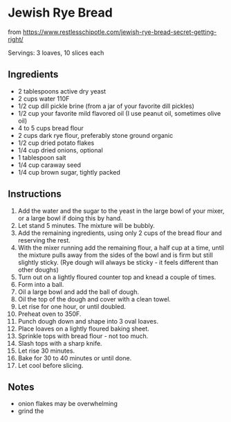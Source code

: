 # Jewish Rye Bread
from https://www.restlesschipotle.com/jewish-rye-bread-secret-getting-right/

Servings: 3 loaves, 10 slices each


## Ingredients
- 2 tablespoons active dry yeast
- 2 cups water 110F
- 1/2 cup dill pickle brine (from a jar of your favorite dill pickles)
- 1/2 cup your favorite mild flavored oil (I use peanut oil, sometimes olive oil)
- 4 to 5 cups bread flour
- 2 cups dark rye flour, preferably stone ground organic
- 1/2 cup dried potato flakes
- 1/4 cup dried onions, optional
- 1 tablespoon salt
- 1/4 cup caraway seed
- 1/4 cup brown sugar, tightly packed

## Instructions
1. Add the water and the sugar to the yeast in the large bowl of your mixer, or a large bowl if doing this by hand.
2. Let stand 5 minutes. The mixture will be bubbly.
3. Add the remaining ingredients, using only 2 cups of the bread flour and reserving the rest.
4. With the mixer running add the remaining flour, a half cup at a time, until the mixture pulls away from the sides of the bowl and is firm but still slightly sticky. (Rye dough will always be sticky - it feels different than other doughs)
5. Turn out on a lightly floured counter top and knead a couple of times.
6. Form into a ball.
7. Oil a large bowl and add the ball of dough.
8. Oil the top of the dough and cover with a clean towel.
9. Let rise for one hour, or until doubled.
10. Preheat oven to 350F.
11. Punch dough down and shape into 3 oval loaves.
12. Place loaves on a lightly floured baking sheet.
13. Sprinkle tops with bread flour - not too much.
14. Slash tops with a sharp knife.
15. Let rise 30 minutes.
16. Bake for 30 to 40 minutes or until done.
17. Let cool before slicing.


## Notes
- onion flakes may be overwhelming
- grind the 

